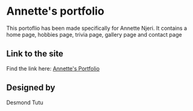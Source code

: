 # Annette's portfolio

This portoflio has been made specifically for Annette Njeri. It contains a home page, hobbies page, trivia page, gallery page and contact page

## Link to the site

Find the link here: [Annette's Portfolio](https://njeriannette254.github.io/Annette_Njeri-Portfolio/)

## Designed by

Desmond Tutu
